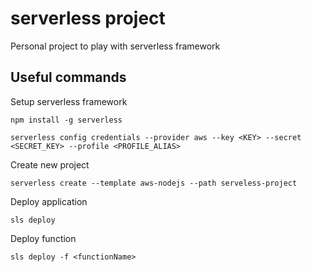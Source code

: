 # serverless project

Personal project to play with serverless framework

## Useful commands

Setup serverless framework
```
npm install -g serverless

serverless config credentials --provider aws --key <KEY> --secret <SECRET_KEY> --profile <PROFILE_ALIAS>
```

Create new project
```
serverless create --template aws-nodejs --path serveless-project
```

Deploy application
```
sls deploy
```

Deploy function
```
sls deploy -f <functionName>
```